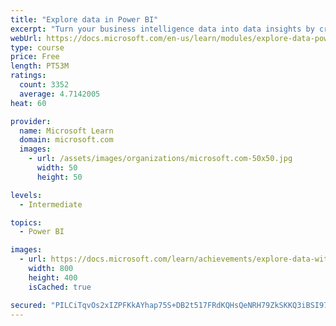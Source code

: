 ```yaml
---
title: "Explore data in Power BI"
excerpt: "Turn your business intelligence data into data insights by creating and configuring Power BI dashboards."
webUrl: https://docs.microsoft.com/en-us/learn/modules/explore-data-power-bi/
type: course
price: Free
length: PT53M
ratings:
  count: 3352
  average: 4.7142005
heat: 60

provider:
  name: Microsoft Learn
  domain: microsoft.com
  images:
    - url: /assets/images/organizations/microsoft.com-50x50.jpg
      width: 50
      height: 50

levels:
  - Intermediate

topics:
  - Power BI

images:
  - url: https://docs.microsoft.com/learn/achievements/explore-data-with-power-bi-desktop-social.png
    width: 800
    height: 400
    isCached: true

secured: "PILCiTqvOs2xIZPFKkAYhap75S+DB2t517FRdKQHsQeNRH79ZkSKKQ3iBSI970KgQiktOaO1pCGQ5RhSM8ZuUdKGxB1GBD8XpJrx4qYpLEktr3Lex2Hutg4sfwTlianhhtGrr8ALgOSXtkUoyu+KfWoni+LvcGaDQCoFE+nR9i3rwFdvSqWWMbosUu5FcNhARU62zjIFc4t+06B4oP0ujwLpTm3DOGz9FEQYoqr0GAvs1ss6tZc3mcDy0XZGQqY12gz2OdOQicOdYsKCZb5eC1HV+peHPUmpWrkzauzI7bIkvDeetGREK7fPkr13RNfpi1Yga1BVF435U7DXPPi4AN3MyCAJOYuLYz6685T3R+9YGoI/hl7C2qeFa2zZXpvrRn6+WB7pJbJ9BZQNaqsqPWNZMdFGZbt8hTNnagut0xA=;AKWhEk7cZW0gEYxMUZZV7w=="
---
```



